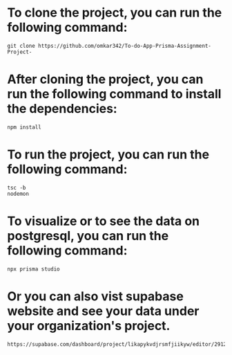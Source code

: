 # To clone the project, you can run the following command:
```
git clone https://github.com/omkar342/To-do-App-Prisma-Assignment-Project-
```

# After cloning the project, you can run the following command to install the dependencies:
```
npm install
```

# To run the project, you can run the following command:
```
tsc -b
nodemon
```

# To visualize or to see the data on postgresql, you can run the following command:
```
npx prisma studio
```

# Or you can also vist supabase website and see your data under your organization's project.
```
https://supabase.com/dashboard/project/likapykvdjrsmfjiikyw/editor/29126
```
